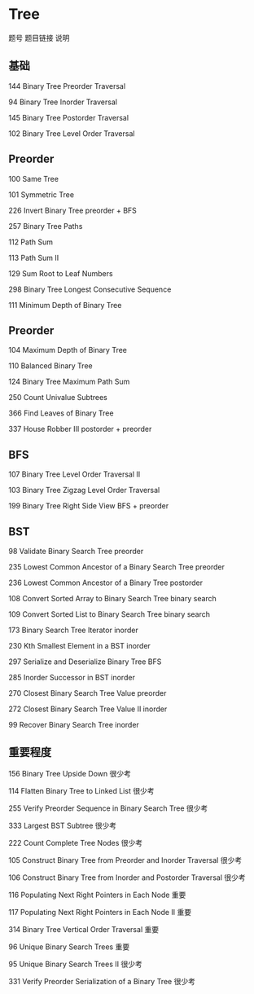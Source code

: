 # Tree

题号	题目链接	说明

## 基础

144	Binary Tree Preorder Traversal

94	Binary Tree Inorder Traversal

145	Binary Tree Postorder Traversal

102	Binary Tree Level Order Traversal

## Preorder

100	Same Tree

101	Symmetric Tree

226	Invert Binary Tree 	preorder + BFS

257	Binary Tree Paths

112	Path Sum

113	Path Sum II

129	Sum Root to Leaf Numbers

298	Binary Tree Longest Consecutive Sequence

111	Minimum Depth of Binary Tree

## Preorder

104	Maximum Depth of Binary Tree

110	Balanced Binary Tree

124	Binary Tree Maximum Path Sum

250	Count Univalue Subtrees

366	Find Leaves of Binary Tree

337	House Robber III 	postorder + preorder

## BFS

107	Binary Tree Level Order Traversal II

103	Binary Tree Zigzag Level Order Traversal

199	Binary Tree Right Side View 	BFS + preorder

## BST

98	Validate Binary Search Tree 	preorder

235	Lowest Common Ancestor of a Binary Search Tree 	preorder

236	Lowest Common Ancestor of a Binary Tree 	postorder

108	Convert Sorted Array to Binary Search Tree 	binary search

109	Convert Sorted List to Binary Search Tree 	binary search

173	Binary Search Tree Iterator 	inorder

230	Kth Smallest Element in a BST 	inorder

297	Serialize and Deserialize Binary Tree 	BFS

285	Inorder Successor in BST 	inorder

270	Closest Binary Search Tree Value 	preorder

272	Closest Binary Search Tree Value II 	inorder

99	Recover Binary Search Tree 	inorder

## 重要程度

156	Binary Tree Upside Down 	很少考

114	Flatten Binary Tree to Linked List 	很少考

255	Verify Preorder Sequence in Binary Search Tree 	很少考

333	Largest BST Subtree 	很少考

222	Count Complete Tree Nodes 	很少考

105	Construct Binary Tree from Preorder and Inorder Traversal 	很少考

106	Construct Binary Tree from Inorder and Postorder Traversal 	很少考

116	Populating Next Right Pointers in Each Node 	重要

117	Populating Next Right Pointers in Each Node II 	重要

314	Binary Tree Vertical Order Traversal 	重要

96	Unique Binary Search Trees 	重要

95	Unique Binary Search Trees II 	很少考

331	Verify Preorder Serialization of a Binary Tree 	很少考
